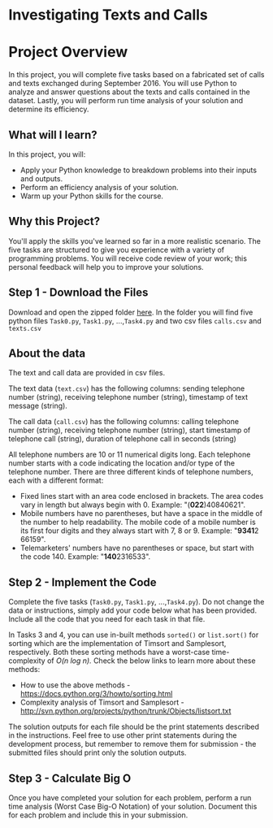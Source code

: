 # Investigating Texts and Calls


# Project Overview

In this project, you will complete five tasks based on a fabricated set of calls and texts exchanged during September 2016. You will use Python to analyze and answer questions about the texts and calls contained in the dataset. Lastly, you will perform run time analysis of your solution and determine its efficiency.

## What will I learn?

In this project, you will:

- Apply your Python knowledge to breakdown problems into their inputs and outputs.
- Perform an efficiency analysis of your solution.
- Warm up your Python skills for the course.

## Why this Project?

You'll apply the skills you've learned so far in a more realistic scenario. The five tasks are structured to give you experience with a variety of programming problems. You will receive code review of your work; this personal feedback will help you to improve your solutions.

## Step 1 - Download the Files

Download and open the zipped folder [here](https://s3.amazonaws.com/udacity-dsand/P0.zip). In the folder you will find five python files `Task0.py`, `Task1.py`, ...,`Task4.py` and two csv files `calls.csv` and `texts.csv`

## About the data

The text and call data are provided in csv files.

The text data (`text.csv`) has the following columns: sending telephone number (string), receiving telephone number (string), timestamp of text message (string).

The call data (`call.csv`) has the following columns: calling telephone number (string), receiving telephone number (string), start timestamp of telephone call (string), duration of telephone call in seconds (string)

All telephone numbers are 10 or 11 numerical digits long. Each telephone number starts with a code indicating the location and/or type of the telephone number. There are three different kinds of telephone numbers, each with a different format:

- Fixed lines start with an area code enclosed in brackets. The area codes vary in length but always begin with 0. Example: "(**022**)40840621".
- Mobile numbers have no parentheses, but have a space in the middle of the number to help readability. The mobile code of a mobile number is its first four digits and they always start with 7, 8 or 9. Example: "**9341**2 66159".
- Telemarketers' numbers have no parentheses or space, but start with the code 140. Example: "**140**2316533".

## Step 2 - Implement the Code

Complete the five tasks (`Task0.py`, `Task1.py`, ...,`Task4.py`). Do not change the data or instructions, simply add your code below what has been provided. Include all the code that you need for each task in that file.

In Tasks 3 and 4, you can use in-built methods `sorted()` or `list.sort()` for sorting which are the implementation of Timsort and Samplesort, respectively. Both these sorting methods have a worst-case time-complexity of *O(n log n).* Check the below links to learn more about these methods:

- How to use the above methods - https://docs.python.org/3/howto/sorting.html
- Complexity analysis of Timsort and Samplesort - http://svn.python.org/projects/python/trunk/Objects/listsort.txt

The solution outputs for each file should be the print statements described in the instructions. Feel free to use other print statements during the development process, but remember to remove them for submission - the submitted files should print only the solution outputs.

## Step 3 - Calculate Big O

Once you have completed your solution for each problem, perform a run time analysis (Worst Case Big-O Notation) of your solution. Document this for each problem and include this in your submission.
